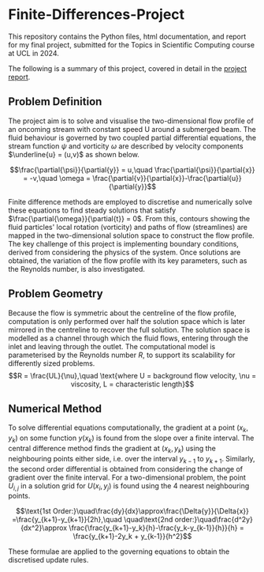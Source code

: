 # Finite-Differences-Project
This repository contains the Python files, html documentation, and report for my final project, submitted for the Topics in Scientific Computing course at UCL in 2024.

The following is a summary of this project, covered in detail in the [project report](https://github.com/Sim-Ood/Finite-Differences-Project/blob/main/NSCI0011%20Project%20GitHub/Finite%20Difference%20Method%20Project%20Final%20Report.pdf).

## Problem Definition
The project aim is to solve and visualise the two-dimensional flow profile of an oncoming stream with constant speed U around a submerged beam. The fluid behaviour is governed by two coupled partial differential equations, the stream function $\psi$ and vorticity $\omega$ are described by velocity components $\underline{u} = (u,v)$ as shown below.

  $$\frac{\partial{\psi}}{\partial{y}} = u,\quad \frac{\partial{\psi}}{\partial{x}} = -v,\quad \omega = \frac{\partial{v}}{\partial{x}}-\frac{\partial{u}}{\partial{y}}$$

Finite difference methods are employed to discretise and numerically solve these equations to find steady solutions that satisfy $\frac{\partial{\omega}}{\partial{t}} = 0$. From this, contours showing the fluid particles' local rotation (vorticity) and paths of flow (streamlines) are mapped in the two-dimensional solution space to construct the flow profile. The key challenge of this project is implementing boundary conditions, derived from considering the physics of the system. Once solutions are obtained, the variation of the flow profile with its key parameters, such as the Reynolds number, is also investigated. 

## Problem Geometry
Because the flow is symmetric about the centreline of the flow profile, computation is only performed over half the solution space which is later mirrored in the centreline to recover the full solution. The solution space is modelled as a channel through which the fluid flows, entering through the inlet and leaving through the outlet. The computational model is parameterised by the Reynolds number $R$, to support its scalability for differently sized problems.
$$R = \frac{UL}{\nu},\quad \text{where U = background flow velocity, \nu = viscosity, L = characteristic length}$$

## Numerical Method
To solve differential equations computationally, the gradient at a point $(x_k,y_k)$ on some function $y(x_k)$ is found from the slope over a finite interval. The central difference method finds the gradient at $(x_k,y_k)$ using the neighbouring points either side, i.e. over the interval $y_{k-1}$ to $y_{k+1}$. Similarly, the second order differential is obtained from considering the change of gradient over the finite interval. For a two-dimensional problem, the point $U_{i,j}$ in a solution grid for $U(x_i,y_j)$ is found using the 4 nearest neighbouring points.

$$\text{1st Order:}\quad\frac{dy}{dx}\approx\frac{\Delta{y}}{\Delta{x}} =\frac{y_{k+1}-y_{k+1}}{2h},\quad
\quad\text{2nd order:}\quad\frac{d^2y}{dx^2}\approx
    \frac{\frac{y_{k+1}-y_k}{h}-\frac{y_k-y_{k-1}}{h}}{h} = \frac{y_{k+1}-2y_k + y_{k-1}}{h^2}$$

  These formulae are applied to the governing equations to obtain the discretised update rules.


  

  
    











